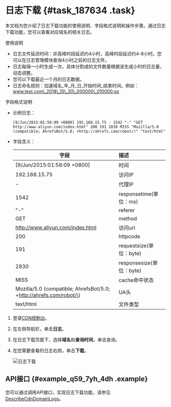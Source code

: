 # 日志下载 {#task_187634 .task}

本文档为您介绍了日志下载功能的使用说明、字段格式说明和操作步骤。通过日志下载功能，您可以查看对应域名的相关日志。

使用说明

-   日志文件延迟时间：非高峰时段延迟约4小时，高峰时段延迟约4-8小时。您可以在日志管理模块查询4小时之前的日志文件。
-   日志每隔一小时生成一次。具体分割成的文件数量根据该生成小时的日志量，动态调整。
-   您可以下载最近一个月的日志数据。
-   日志命名规则：加速域名\_年\_月\_日\_开始时间\_结束时间。例如：www.test.com\_2018\_10\_30\_000000\_010000.gz

字段格式说明

-   示例日志：

    ``` {#codeblock_aay_trw_uz1 .language-java}
    [9/Jun/2015:01:58:09 +0800] 192.168.15.75 - 1542 "-" "GET http://www.aliyun.com/index.html" 200 191 2830 MISS "Mozilla/5.0 (compatible; AhrefsBot/5.0; +http://ahrefs.com/robot/)" "text/html"
    ```

-   字段含义：

    |字段|描述|
    |--|:-|
    |\[9/Jun/2015:01:58:09 +0800\]|时间|
    |192.168.15.75|访问IP|
    |-|代理IP|
    |1542|responsetime\(单位：ms\)|
    |"-"|referer|
    |GET|method|
    |http://www.aliyun.com/index.html|访问url|
    |200|httpcode|
    |191|requestsize\(单位：byte\)|
    |2830|responsesize\(单位：byte\)|
    |MISS|cache命中状态|
    |Mozilla/5.0 \(compatible; AhrefsBot/5.0; +http://ahrefs.com/robot/\)|UA头|
    |text/html|文件类型|


1.  登录[CDN控制台](https://cdn.console.aliyun.com)。
2.  在左侧导航栏，单击**日志**。
3.  在日志下载页面下，选择**域名**和**查询时间**，单击查询。
4.  在您需要查看的日志右侧，单击**下载**。 

    ![日志下载](http://static-aliyun-doc.oss-cn-hangzhou.aliyuncs.com/assets/img/5171/156413367621219_zh-CN.png)


## API接口 {#example_q59_7yh_4dh .example}

您可以通过调用API接口，实现日志下载功能，请参见[DescribeCdnDomainLogs](../cn.zh-CN/新版API参考/日志信息类接口/DescribeCdnDomainLogs.md#)。

